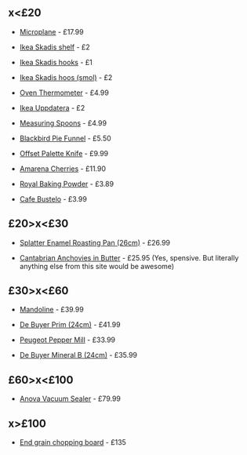 ## x<£20

 - [Microplane](https://www.souschef.co.uk/products/microplane-cinnamon-orange-premium-zester) - £17.99

 - [Ikea Skadis shelf](https://www.ikea.com/gb/en/p/skadis-display-shelf-white-20591841/) - £2

 - [Ikea Skadis hooks](https://www.ikea.com/gb/en/p/skadis-hook-white-50335618/) - £1

 - [Ikea Skadis hoos (smol)](https://www.ikea.com/gb/en/p/skadis-hook-white-20320802/) - £2

 - [Oven Thermometer](https://www.souschef.co.uk/products/oven-thermometer) - £4.99

 - [Ikea Uppdatera](https://www.ikea.com/gb/en/p/uppdatera-box-white-20546467/) - £2

 - [Measuring Spoons](https://www.souschef.co.uk/products/set-of-4-stainless-steel-measuring-spoons) - £4.99

 - [Blackbird Pie Funnel](https://www.souschef.co.uk/products/blackbird-pie-funnel) - £5.50

 - [Offset Palette Knife](https://www.souschef.co.uk/products/silikomart-offset-palette-knife-medium) - £9.99

 - [Amarena Cherries](https://www.souschef.co.uk/products/fabbri-amarena-cherries-in-syrup-opaline-jar-600g) - £11.90

 - [Royal Baking Powder](https://www.souschef.co.uk/products/royal-baking-powder-tin) - £3.89

 - [Cafe Bustelo](https://www.americangrocer.co.uk/products/cafe-bustelo-espresso-6ct) - £3.99

## £20>x<£30

 - [Splatter Enamel Roasting Pan (26cm)](https://www.souschef.co.uk/products/splatter-fest-enamel-roasting-and-serving-dish-yellow-21cm?variant=39400465727546) - £26.99

 - [Cantabrian Anchovies in Butter](https://www.thetinnedfishmarket.com/products/large-cantabrian-anchovies-in-butter-14-fillets?_pos=1&_sid=a498aa882&_ss=r) - £25.95 (Yes, spensive. But literally anything else from this site would be awesome)

## £30>x<£60

 - [Mandoline](https://www.souschef.co.uk/products/japanese-mandoline) - £39.99

 - [De Buyer Prim (24cm)](https://www.souschef.co.uk/products/de-buyer-prim-appety-stainless-steel-frying-pan-24cm) - £41.99

 - [Peugeot Pepper Mill](https://www.souschef.co.uk/products/peugeot-paris-natural-pepper-mill) - £33.99

 - [De Buyer Mineral B (24cm)](https://www.souschef.co.uk/products/de-buyer-mineral-b-frying-pan-24cm?variant=40111157936186) - £35.99

## £60>x<£100

 - [Anova Vacuum Sealer](https://www.souschef.co.uk/products/anova-sous-vide-vacuum-sealer) - £79.99

## x>£100

 - [End grain chopping board](https://www.hardwoodchoppingboards.co.uk/product/oak-end-grain-chopping-board-14/) - £135

